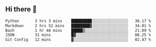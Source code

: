 ## Hi there 👋

<!--START_SECTION:waka-->

```txt
Python       3 hrs 3 mins    █████████░░░░░░░░░░░░░░░░   36.17 %
Markdown     2 hrs 52 mins   ████████▓░░░░░░░░░░░░░░░░   34.01 %
Bash         1 hr 46 mins    █████▒░░░░░░░░░░░░░░░░░░░   21.09 %
JSON         31 mins         █▓░░░░░░░░░░░░░░░░░░░░░░░   06.25 %
Git Config   12 mins         ▓░░░░░░░░░░░░░░░░░░░░░░░░   02.47 %
```

<!--END_SECTION:waka-->

<!--
**OliverShang/OliverShang** is a ✨ _special_ ✨ repository because its `README.md` (this file) appears on your GitHub profile.

Here are some ideas to get you started:

- 🔭 I’m currently working on ...
- 🌱 I’m currently learning ...
- 👯 I’m looking to collaborate on ...
- 🤔 I’m looking for help with ...
- 💬 Ask me about ...
- 📫 How to reach me: ...
- 😄 Pronouns: ...
- ⚡ Fun fact: ...
-->
